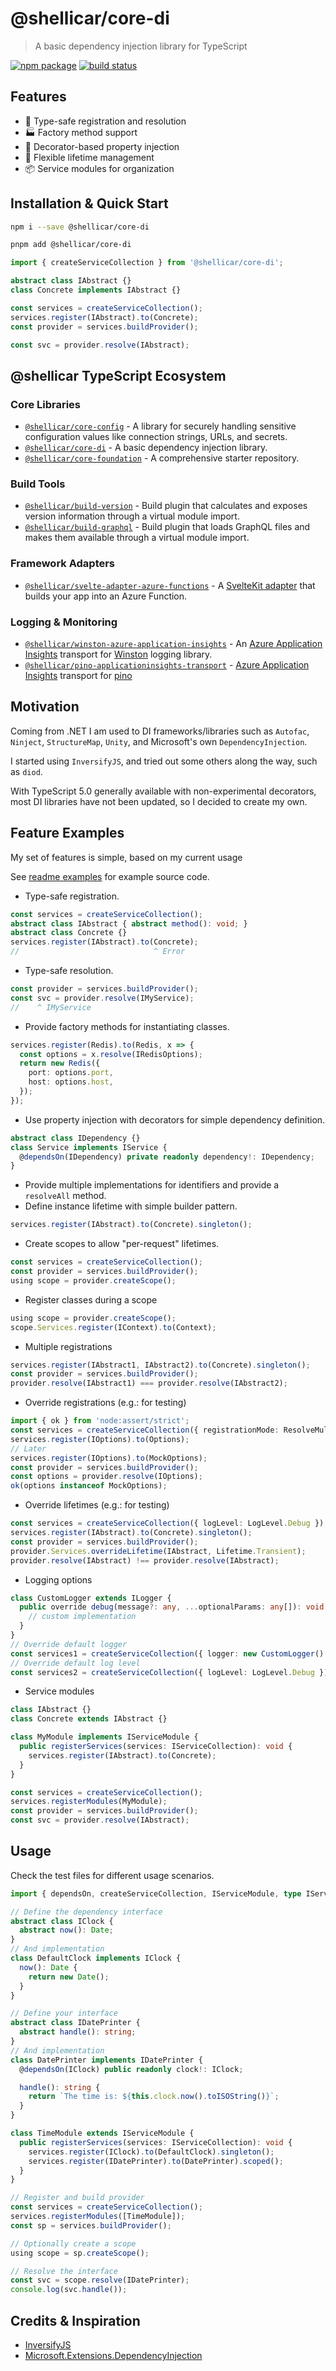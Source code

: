 # @shellicar/core-di

> A basic dependency injection library for TypeScript

[![npm package](https://img.shields.io/npm/v/@shellicar/core-di.svg)](https://npmjs.com/package/@shellicar/core-di)
[![build status](https://github.com/shellicar/core-di/actions/workflows/node.js.yml/badge.svg)](https://github.com/shellicar/core-di/actions/workflows/node.js.yml)

## Features

- 🎯 Type-safe registration and resolution
- 🏭 Factory method support
- 🎨 Decorator-based property injection
- 🔄 Flexible lifetime management
- 📦 Service modules for organization

## Installation & Quick Start

```sh
npm i --save @shellicar/core-di
```

```sh
pnpm add @shellicar/core-di
```

```ts
import { createServiceCollection } from '@shellicar/core-di';

abstract class IAbstract {}
class Concrete implements IAbstract {}

const services = createServiceCollection();
services.register(IAbstract).to(Concrete);
const provider = services.buildProvider();

const svc = provider.resolve(IAbstract);
```

<!-- BEGIN_ECOSYSTEM -->

## @shellicar TypeScript Ecosystem

### Core Libraries

- [`@shellicar/core-config`](https://github.com/shellicar/core-config) - A library for securely handling sensitive configuration values like connection strings, URLs, and secrets.
- [`@shellicar/core-di`](https://github.com/shellicar/core-di) - A basic dependency injection library.
- [`@shellicar/core-foundation`](https://github.com/shellicar/core-foundation) - A comprehensive starter repository.

### Build Tools

- [`@shellicar/build-version`](https://github.com/shellicar/build-version) - Build plugin that calculates and exposes version information through a virtual module import.
- [`@shellicar/build-graphql`](https://github.com/shellicar/build-graphql) - Build plugin that loads GraphQL files and makes them available through a virtual module import.

### Framework Adapters

- [`@shellicar/svelte-adapter-azure-functions`](https://github.com/shellicar/svelte-adapter-azure-functions) - A [SvelteKit adapter](https://kit.svelte.dev/docs/adapters) that builds your app into an Azure Function.

### Logging & Monitoring

- [`@shellicar/winston-azure-application-insights`](https://github.com/shellicar/winston-azure-application-insights) - An [Azure Application Insights](https://azure.microsoft.com/en-us/services/application-insights/) transport for [Winston](https://github.com/winstonjs/winston) logging library.
- [`@shellicar/pino-applicationinsights-transport`](https://github.com/shellicar/pino-applicationinsights-transport) - [Azure Application Insights](https://azure.microsoft.com/en-us/services/application-insights) transport for [pino](https://github.com/pinojs/pino)

<!-- END_ECOSYSTEM -->

## Motivation

Coming from .NET I am used to DI frameworks/libraries such as `Autofac`, `Ninject`, `StructureMap`, `Unity`, and Microsoft's own `DependencyInjection`.

I started using `InversifyJS`, and tried out some others along the way, such as `diod`.

With TypeScript 5.0 generally available with non-experimental decorators, most DI libraries have not been updated, so I decided to create my own.

## Feature Examples

My set of features is simple, based on my current usage

See [readme examples](./examples/readme/src) for example source code.

- Type-safe registration.

```ts
const services = createServiceCollection();
abstract class IAbstract { abstract method(): void; }
abstract class Concrete {}
services.register(IAbstract).to(Concrete);
//                              ^ Error
```

- Type-safe resolution.

```ts
const provider = services.buildProvider();
const svc = provider.resolve(IMyService);
//    ^ IMyService
```

- Provide factory methods for instantiating classes.

```ts
services.register(Redis).to(Redis, x => {
  const options = x.resolve(IRedisOptions);
  return new Redis({
    port: options.port,
    host: options.host,
  });
});
```

- Use property injection with decorators for simple dependency definition.

```ts
abstract class IDependency {}
class Service implements IService {
  @dependsOn(IDependency) private readonly dependency!: IDependency;
}
```

- Provide multiple implementations for identifiers and provide a `resolveAll` method.
- Define instance lifetime with simple builder pattern.

```ts
services.register(IAbstract).to(Concrete).singleton();
```

- Create scopes to allow "per-request" lifetimes.

```ts
const services = createServiceCollection();
const provider = services.buildProvider();
using scope = provider.createScope();
```

- Register classes during a scope

```ts
using scope = provider.createScope();
scope.Services.register(IContext).to(Context);
```

- Multiple registrations

```ts
services.register(IAbstract1, IAbstract2).to(Concrete).singleton();
const provider = services.buildProvider();
provider.resolve(IAbstract1) === provider.resolve(IAbstract2);
```

- Override registrations (e.g.: for testing)

```ts
import { ok } from 'node:assert/strict';
const services = createServiceCollection({ registrationMode: ResolveMultipleMode.LastRegistered });
services.register(IOptions).to(Options);
// Later
services.register(IOptions).to(MockOptions);
const provider = services.buildProvider();
const options = provider.resolve(IOptions);
ok(options instanceof MockOptions);
```

- Override lifetimes (e.g.: for testing)

```ts
const services = createServiceCollection({ logLevel: LogLevel.Debug });
services.register(IAbstract).to(Concrete).singleton();
const provider = services.buildProvider();
provider.Services.overrideLifetime(IAbstract, Lifetime.Transient);
provider.resolve(IAbstract) !== provider.resolve(IAbstract);
```

- Logging options

```ts
class CustomLogger extends ILogger {
  public override debug(message?: any, ...optionalParams: any[]): void {
    // custom implementation  
  }
}
// Override default logger
const services1 = createServiceCollection({ logger: new CustomLogger() });
// Override default log level
const services2 = createServiceCollection({ logLevel: LogLevel.Debug });
```

- Service modules

```ts
class IAbstract {}
class Concrete extends IAbstract {}

class MyModule implements IServiceModule {
  public registerServices(services: IServiceCollection): void {
    services.register(IAbstract).to(Concrete);
  }
}

const services = createServiceCollection();
services.registerModules(MyModule);
const provider = services.buildProvider();
const svc = provider.resolve(IAbstract);
```

## Usage

Check the test files for different usage scenarios.

```ts
import { dependsOn, createServiceCollection, IServiceModule, type IServiceCollection } from '@shellicar/core-di';

// Define the dependency interface
abstract class IClock {
  abstract now(): Date;
}
// And implementation
class DefaultClock implements IClock {
  now(): Date {
    return new Date();
  }
}

// Define your interface
abstract class IDatePrinter {
  abstract handle(): string;
}
// And implementation
class DatePrinter implements IDatePrinter {
  @dependsOn(IClock) public readonly clock!: IClock;

  handle(): string {
    return `The time is: ${this.clock.now().toISOString()}`;
  }  
}

class TimeModule extends IServiceModule {
  public registerServices(services: IServiceCollection): void {
    services.register(IClock).to(DefaultClock).singleton();
    services.register(IDatePrinter).to(DatePrinter).scoped();
  }
}

// Register and build provider
const services = createServiceCollection();
services.registerModules([TimeModule]);
const sp = services.buildProvider();

// Optionally create a scope
using scope = sp.createScope();

// Resolve the interface
const svc = scope.resolve(IDatePrinter);
console.log(svc.handle());
```

## Credits & Inspiration

- [InversifyJS](https://github.com/inversify/InversifyJS)
- [Microsoft.Extensions.DependencyInjection](https://github.com/dotnet/runtime/tree/main/src/libraries/Microsoft.Extensions.DependencyInjection)
